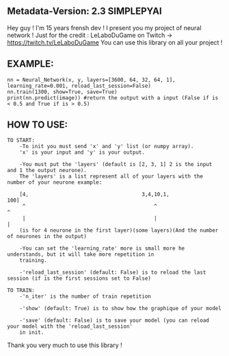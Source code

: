Metadata-Version: 2.3
SIMPLEPYAI
----------
Hey guy !
I'm 15 years frensh dev !
I present you my project of neural network !
Just for the credit : LeLaboDuGame on Twitch -> https://twitch.tv/LeLaboDuGame
You can use this library on all your project !

EXAMPLE:
------
    nn = Neural_Network(x, y, layers=[3600, 64, 32, 64, 1], learning_rate=0.001, reload_last_session=False)
    nn.train(1300, show=True, save=True)
    print(nn.predict(image)) #return the output with a input (False if is < 0.5 and True if is > 0.5)


HOW TO USE:
---------
    TO START:
        -To init you must send 'x' and 'y' list (or numpy array).
        'x' is your input and 'y' is your output.

        -You must put the 'layers' (default is [2, 3, 1] 2 is the input and 1 the output neurone).
        The 'layers' is a list represent all of your layers with the number of your neurone example:

        [4,                                     3,4,10,1,                                       100]
         ^                                          ^                                             ^
         |                                          |                                             |
        (is for 4 neurone in the first layer)(some layers)(And the number of neurones in the output)

        -You can set the 'learning_rate' more is small more he understands, but it will take more repetition in
        training.

        -'reload_last_session' (default: False) is to reload the last session (if is the first sessions set to False)

    TO TRAIN:
        -'n_iter' is the number of train repetition

        -'show' (default: True) is to show how the graphique of your model

        -'save' (default: False) is to save your model (you can reload your model with the 'reload_last_session'
        in init.

Thank you very much to use this library !